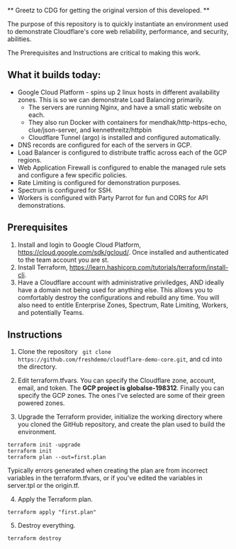 ** Greetz to CDG for getting the original version of this developed. **

The purpose of this repository is to quickly instantiate an environment used to demonstrate Cloudflare's core web reliability, performance, and security, abilities.

The Prerequisites and Instructions are critical to making this work.

## What it builds today:
* Google Cloud Platform - spins up 2 linux hosts in different availability zones. This is so we can demonstrate Load Balancing primarily.
  * The servers are running Nginx, and have a small static website on each.
  * They also run Docker with containers for mendhak/http-https-echo, clue/json-server, and kennethreitz/httpbin
  * Cloudflare Tunnel (argo) is installed and configured automatically.
* DNS records are configured for each of the servers in GCP.
* Load Balancer is configured to distribute traffic across each of the GCP regions.
* Web Application Firewall is configured to enable the managed rule sets and configure a few specific policies.
* Rate Limiting is configured for demonstration purposes.
* Spectrum is configured for SSH.
* Workers is configured with Party Parrot for fun and CORS for API demonstrations.

## Prerequisites

1. Install and login to Google Cloud Platform, https://cloud.google.com/sdk/gcloud/. Once installed and authenticated to the team account you are st.
2. Install Terraform, https://learn.hashicorp.com/tutorials/terraform/install-cli.
3. Have a Cloudflare account with administrative priviledges, AND ideally have a domain not being used for anything else. This allows you to comfortably destroy the configurations and rebuild any time. You will also need to entitle Enterprise Zones, Spectrum, Rate Limiting, Workers, and potentially Teams.

## Instructions

1. Clone the repository ``` git clone https://github.com/freshdemo/cloudflare-demo-core.git```,  and cd into the directory.


2. Edit terraform.tfvars. You can specify the Cloudflare zone, account, email, and token. The **GCP project is globalse-198312**. Finally you can specify the GCP zones. The ones I've selected are some of their green powered zones.


3. Upgrade the Terraform provider, initialize the working directory where you cloned the GitHub repository, and create the plan used to build the environment.

```
terraform init -upgrade
terraform init
terraform plan --out=first.plan
```

Typically errors generated when creating the plan are from incorrect variables in the terraform.tfvars, or if you've edited the variables in server.tpl or the origin.tf.


4. Apply the Terraform plan.

```
terraform apply "first.plan"
```

5. Destroy everything.

```
terraform destroy
```
